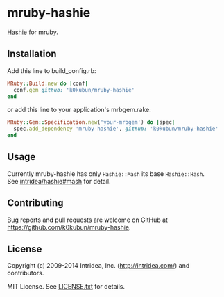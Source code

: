 # mruby-hashie

[Hashie](https://github.com/intridea/hashie) for mruby.

## Installation

Add this line to build\_config.rb:

```ruby
MRuby::Build.new do |conf|
  conf.gem github: 'k0kubun/mruby-hashie'
end
```

or add this line to your application's mrbgem.rake:

```ruby
MRuby::Gem::Specification.new('your-mrbgem') do |spec|
  spec.add_dependency 'mruby-hashie', github: 'k0kubun/mruby-hashie'
end
```

## Usage

Currently mruby-hashie has only `Hashie::Mash` its base `Hashie::Hash`.  
See [intridea/hashie#mash](https://github.com/intridea/hashie#mash) for detail.

## Contributing

Bug reports and pull requests are welcome on GitHub at https://github.com/k0kubun/mruby-hashie.

## License

Copyright (c) 2009-2014 Intridea, Inc. (http://intridea.com/) and contributors.

MIT License. See [LICENSE.txt](LICENSE.txt) for details.
